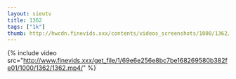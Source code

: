 ```yaml
--- 
layout: sieutv
title: 1362
tags: ["1k"]
thumb: http://hwcdn.finevids.xxx/contents/videos_screenshots/1000/1362/preview.mp4.jpg
---
```

{% include video src="http://www.finevids.xxx/get_file/1/69e6e256e8bc7be168269580b382fe01/1000/1362/1362.mp4/" %} 
